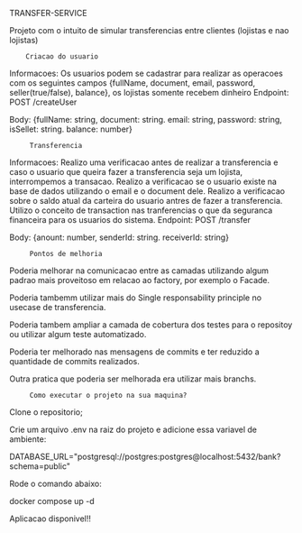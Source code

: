 TRANSFER-SERVICE  

Projeto com o intuito de simular transferencias entre clientes (lojistas e nao lojistas)

        Criacao do usuario

Informacoes: Os usuarios podem se cadastrar para realizar as operacoes com os seguintes campos {fullName, document, email, password, seller(true/false), balance}, os lojistas somente recebem dinheiro
Endpoint: POST /createUser

Body: {fullName: string, document: string. email: string, password: string, isSellet: string. balance: number}

         Transferencia
         
Informacoes: 
Realizo uma verificacao antes de realizar a transferencia e caso o usuario que queira fazer a transferencia seja um lojista, interrompemos a transacao.
Realizo a verificacao se o usuario existe na base de dados utilizando o email e o document dele.
Realizo a verificacao sobre o saldo atual da carteira do usuario antres de fazer a transferencia.
Utilizo o conceito de transaction nas tranferencias o que da seguranca financeira para os usuarios do sistema.
Endpoint: POST /transfer

Body: {anount: number, senderId: string. receiverId: string}

         Pontos de melhoria

Poderia melhorar na comunicacao entre as camadas utilizando algum padrao mais proveitoso em relacao ao factory, por exemplo o Facade.

Poderia tambemm utilizar mais do Single responsability principle no usecase de transferencia.

Poderia tambem ampliar a camada de cobertura dos testes para o repositoy ou utilizar algum teste automatizado.

Poderia ter melhorado nas mensagens de commits e ter reduzido a quantidade de commits realizados.

Outra pratica que poderia ser melhorada era utilizar mais branchs.

         Como executar o projeto na sua maquina? 

Clone o repositorio;

Crie um arquivo .env na raiz do projeto e adicione essa variavel de ambiente:

DATABASE_URL="postgresql://postgres:postgres@localhost:5432/bank?schema=public"

Rode o comando abaixo:

docker compose up -d

Aplicacao disponivel!!
